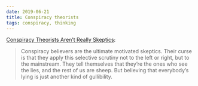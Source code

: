 ```yaml
---
date: 2019-06-21
title: Conspiracy theorists
tags: conspiracy, thinking
---
```


[Conspiracy Theorists Aren’t Really Skeptics](https://slate.com/technology/2013/11/conspiracy-theory-psychology-people-who-claim-to-know-the-truth-about-jfk-ufos-and-9-11.html):

> Conspiracy believers are the ultimate motivated skeptics. Their curse is that they apply this selective scrutiny not to the left or right, but to the mainstream. They tell themselves that they’re the ones who see the lies, and the rest of us are sheep. But believing that everybody’s lying is just another kind of gullibility.